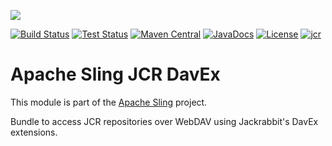 [<img src="http://sling.apache.org/res/logos/sling.png"/>](http://sling.apache.org)

 [![Build Status](https://builds.apache.org/buildStatus/icon?job=sling-org-apache-sling-jcr-davex-1.8)](https://builds.apache.org/view/S-Z/view/Sling/job/sling-org-apache-sling-jcr-davex-1.8) [![Test Status](https://img.shields.io/jenkins/t/https/builds.apache.org/view/S-Z/view/Sling/job/sling-org-apache-sling-jcr-davex-1.8.svg)](https://builds.apache.org/view/S-Z/view/Sling/job/sling-org-apache-sling-jcr-davex-1.8/test_results_analyzer/) [![Maven Central](https://maven-badges.herokuapp.com/maven-central/org.apache.sling/org.apache.sling.jcr.davex/badge.svg)](http://search.maven.org/#search%7Cga%7C1%7Cg%3A%22org.apache.sling%22%20a%3A%22org.apache.sling.jcr.davex%22) [![JavaDocs](https://www.javadoc.io/badge/org.apache.sling/org.apache.sling.jcr.davex.svg)](https://www.javadoc.io/doc/org.apache.sling/org.apache.sling.jcr.davex) [![License](https://img.shields.io/badge/License-Apache%202.0-blue.svg)](https://www.apache.org/licenses/LICENSE-2.0) [![jcr](https://sling.apache.org/badges/group-jcr.svg)](https://github.com/apache/sling-aggregator/blob/master/docs/groups/jcr.md)

# Apache Sling JCR DavEx

This module is part of the [Apache Sling](https://sling.apache.org) project.

Bundle to access JCR repositories over WebDAV using Jackrabbit's DavEx extensions.
